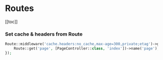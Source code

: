 # Routes

[[toc]]

### Set cache & headers from Route

```php
Route::middleware('cache.headers:no_cache,max-age=300,private;etag')->group(function () {
    Route::get('page', [PageController::class, 'index'])->name('page');
});
```

<EditOnGithub repo_name="cheatsheets" edit_url="laravel/routes.md"/>

